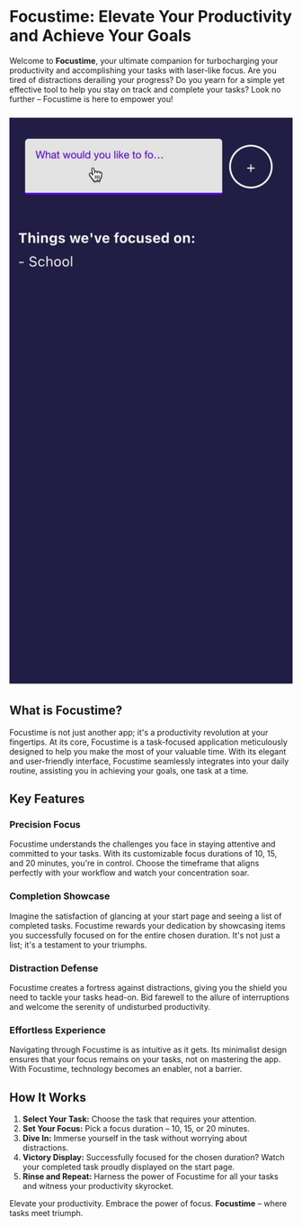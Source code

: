 # Focustime: Elevate Your Productivity and Achieve Your Goals

Welcome to **Focustime**, your ultimate companion for turbocharging your productivity and accomplishing your tasks with laser-like focus. Are you tired of distractions derailing your progress? Do you yearn for a simple yet effective tool to help you stay on track and complete your tasks? Look no further – Focustime is here to empower you!

<div style="text-align:center;">
  <img src="https://github.com/programmersyed/focustime/raw/main/Focustime.gif" alt="Focustime GIF">
</div>

## What is Focustime?

Focustime is not just another app; it's a productivity revolution at your fingertips. At its core, Focustime is a task-focused application meticulously designed to help you make the most of your valuable time. With its elegant and user-friendly interface, Focustime seamlessly integrates into your daily routine, assisting you in achieving your goals, one task at a time.

## Key Features

### Precision Focus

Focustime understands the challenges you face in staying attentive and committed to your tasks. With its customizable focus durations of 10, 15, and 20 minutes, you're in control. Choose the timeframe that aligns perfectly with your workflow and watch your concentration soar.

### Completion Showcase

Imagine the satisfaction of glancing at your start page and seeing a list of completed tasks. Focustime rewards your dedication by showcasing items you successfully focused on for the entire chosen duration. It's not just a list; it's a testament to your triumphs.

### Distraction Defense

Focustime creates a fortress against distractions, giving you the shield you need to tackle your tasks head-on. Bid farewell to the allure of interruptions and welcome the serenity of undisturbed productivity.

### Effortless Experience

Navigating through Focustime is as intuitive as it gets. Its minimalist design ensures that your focus remains on your tasks, not on mastering the app. With Focustime, technology becomes an enabler, not a barrier.

## How It Works

1. **Select Your Task:** Choose the task that requires your attention.
2. **Set Your Focus:** Pick a focus duration – 10, 15, or 20 minutes.
3. **Dive In:** Immerse yourself in the task without worrying about distractions.
4. **Victory Display:** Successfully focused for the chosen duration? Watch your completed task proudly displayed on the start page.
5. **Rinse and Repeat:** Harness the power of Focustime for all your tasks and witness your productivity skyrocket.

Elevate your productivity. Embrace the power of focus. **Focustime** – where tasks meet triumph.
